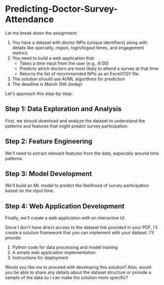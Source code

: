# Predicting-Doctor-Survey-Attendance

Let me break down the assignment:

1. You have a dataset with doctor NPIs (unique identifiers) along with details like specialty, region, login/logout times, and engagement metrics
2. You need to build a web application that:
   - Takes a time input from the user (e.g., 6:00)
   - Predicts which doctors are most likely to attend a survey at that time
   - Returns the list of recommended NPIs as an Excel/CSV file
3. The solution should use AI/ML algorithms for prediction
4. The deadline is March 15th (today)

Let's approach this step-by-step:

## Step 1: Data Exploration and Analysis
First, we should download and analyze the dataset to understand the patterns and features that might predict survey participation.

## Step 2: Feature Engineering
We'll need to extract relevant features from the data, especially around time patterns.

## Step 3: Model Development
We'll build an ML model to predict the likelihood of survey participation based on the input time.

## Step 4: Web Application Development
Finally, we'll create a web application with an interactive UI.

Since I don't have direct access to the dataset link provided in your PDF, I'll create a solution framework that you can implement with your dataset. I'll provide:

1. Python code for data processing and model training
2. A simple web application implementation
3. Instructions for deployment

Would you like me to proceed with developing this solution? Also, would you be able to share any details about the dataset structure or provide a sample of the data so I can make the solution more specific?
